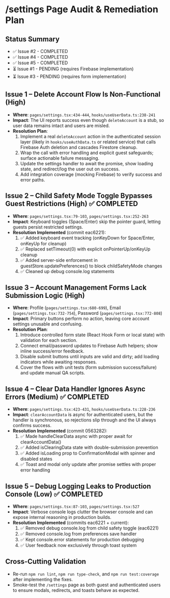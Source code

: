 # /settings Page Audit & Remediation Plan

## Status Summary

- ✅ Issue #2 - COMPLETED
- ✅ Issue #4 - COMPLETED
- ✅ Issue #5 - COMPLETED
- ⏳ Issue #1 - PENDING (requires Firebase implementation)
- ⏳ Issue #3 - PENDING (requires form implementation)

## Issue 1 – Delete Account Flow Is Non-Functional (High)

- **Where**: `pages/settings.tsx:434-444`, `hooks/useUserData.ts:238-241`
- **Impact**: The UI reports success even though `deleteAccount` is a stub, so user data remains intact and users are misled.
- **Resolution Plan**:
    1. Implement a real `deleteAccount` action in the authenticated session layer (likely in `hooks/useAuthData.ts` or related service) that calls Firebase Auth deletion and cascades Firestore cleanup.
    2. Wrap the call with error handling and explicit guest safeguards; surface actionable failure messaging.
    3. Update the settings handler to await the promise, show loading state, and redirect/log the user out on success.
    4. Add integration coverage (mocking Firebase) to verify success and error paths.

## Issue 2 – Child Safety Mode Toggle Bypasses Guest Restrictions (High) ✅ COMPLETED

- **Where**: `pages/settings.tsx:79-103`, `pages/settings.tsx:252-263`
- **Impact**: Keyboard toggles (Space/Enter) skip the pointer guard, letting guests persist restricted settings.
- **Resolution Implemented** (commit eac6221):
    1. ✅ Added keyboard event tracking (onKeyDown for Space/Enter, onKeyUp for cleanup)
    2. ✅ Replaced setTimeout(0) with explicit onPointerUp/onKeyUp cleanup
    3. ✅ Added server-side enforcement in guestStore.updatePreferences() to block childSafetyMode changes
    4. ✅ Cleaned up debug console.log statements

## Issue 3 – Account Management Forms Lack Submission Logic (High)

- **Where**: Profile (`pages/settings.tsx:680-699`), Email (`pages/settings.tsx:732-754`), Password (`pages/settings.tsx:772-808`)
- **Impact**: Primary buttons perform no action, leaving core account settings unusable and confusing.
- **Resolution Plan**:
    1. Introduce controlled form state (React Hook Form or local state) with validation for each section.
    2. Connect email/password updates to Firebase Auth helpers; show inline success/error feedback.
    3. Disable submit buttons until inputs are valid and dirty; add loading indicators while awaiting responses.
    4. Cover the flows with unit tests (form submission success/failure) and update manual QA scripts.

## Issue 4 – Clear Data Handler Ignores Async Errors (Medium) ✅ COMPLETED

- **Where**: `pages/settings.tsx:423-431`, `hooks/useUserData.ts:228-236`
- **Impact**: `clearAccountData` is async for authenticated users, but the handler is synchronous, so rejections slip through and the UI always confirms success.
- **Resolution Implemented** (commit 0563282):
    1. ✅ Made handleClearData async with proper await for clearAccountData()
    2. ✅ Added isClearingData state with double-submission prevention
    3. ✅ Added isLoading prop to ConfirmationModal with spinner and disabled states
    4. ✅ Toast and modal only update after promise settles with proper error handling

## Issue 5 – Debug Logging Leaks to Production Console (Low) ✅ COMPLETED

- **Where**: `pages/settings.tsx:87-103`, `pages/settings.tsx:527`
- **Impact**: Verbose console logs clutter the browser console and can expose internal reasoning in production builds.
- **Resolution Implemented** (commits eac6221 + current):
    1. ✅ Removed debug console.log from child safety toggle (eac6221)
    2. ✅ Removed console.log from preferences save handler
    3. ✅ Kept console.error statements for production debugging
    4. ✅ User feedback now exclusively through toast system

## Cross-Cutting Validation

- Re-run `npm run lint`, `npm run type-check`, and `npm run test:coverage` after implementing the fixes.
- Smoke-test the `/settings` page as both guest and authenticated users to ensure modals, redirects, and toasts behave as expected.
